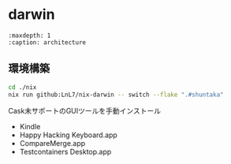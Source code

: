 # darwin

```{toctree}
:maxdepth: 1
:caption: architecture
```

## 環境構築

```bash
cd ./nix
nix run github:LnL7/nix-darwin -- switch --flake ".#shuntaka"
```

Cask未サポートのGUIツールを手動インストール

* Kindle
* Happy Hacking Keyboard.app
* CompareMerge.app
* Testcontainers Desktop.app
